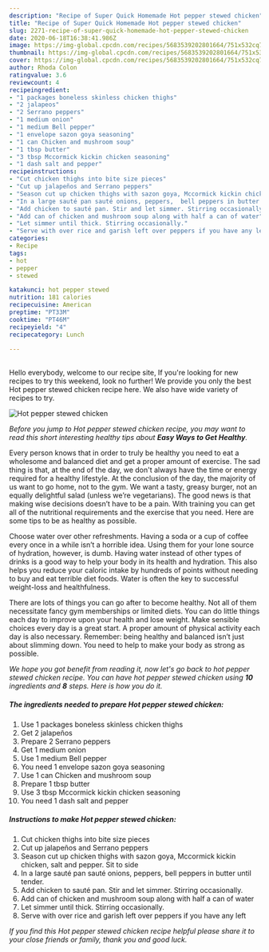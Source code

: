 ```yaml
---
description: "Recipe of Super Quick Homemade Hot pepper stewed chicken"
title: "Recipe of Super Quick Homemade Hot pepper stewed chicken"
slug: 2271-recipe-of-super-quick-homemade-hot-pepper-stewed-chicken
date: 2020-06-18T16:38:41.986Z
image: https://img-global.cpcdn.com/recipes/5683539202801664/751x532cq70/hot-pepper-stewed-chicken-recipe-main-photo.jpg
thumbnail: https://img-global.cpcdn.com/recipes/5683539202801664/751x532cq70/hot-pepper-stewed-chicken-recipe-main-photo.jpg
cover: https://img-global.cpcdn.com/recipes/5683539202801664/751x532cq70/hot-pepper-stewed-chicken-recipe-main-photo.jpg
author: Rhoda Colon
ratingvalue: 3.6
reviewcount: 4
recipeingredient:
- "1 packages boneless skinless chicken thighs"
- "2 jalapeos"
- "2 Serrano peppers"
- "1 medium onion"
- "1 medium Bell pepper"
- "1 envelope sazon goya seasoning"
- "1 can Chicken and mushroom soup"
- "1 tbsp butter"
- "3 tbsp Mccormick kickin chicken seasoning"
- "1 dash salt and pepper"
recipeinstructions:
- "Cut chicken thighs into bite size pieces"
- "Cut up jalapeños and Serrano peppers"
- "Season cut up chicken thighs with sazon goya, Mccormick kickin chicken, salt and pepper. Sit to side"
- "In a large sauté pan sauté onions, peppers,  bell peppers in butter until tender."
- "Add chicken to sauté pan. Stir and let simmer. Stirring occasionally."
- "Add can of chicken and mushroom soup along with half a can of water"
- "Let simmer until thick. Stirring occasionally."
- "Serve with over rice and garish left over peppers if you have any left"
categories:
- Recipe
tags:
- hot
- pepper
- stewed

katakunci: hot pepper stewed 
nutrition: 181 calories
recipecuisine: American
preptime: "PT33M"
cooktime: "PT46M"
recipeyield: "4"
recipecategory: Lunch

---
```

<br>
Hello everybody, welcome to our recipe site, If you're looking for new recipes to try this weekend, look no further! We provide you only the best Hot pepper stewed chicken recipe here. We also have wide variety of recipes to try.
<br>


![Hot pepper stewed chicken](https://img-global.cpcdn.com/recipes/5683539202801664/751x532cq70/hot-pepper-stewed-chicken-recipe-main-photo.jpg)

<i>Before you jump to Hot pepper stewed chicken recipe, you may want to read this short interesting healthy tips about <strong>Easy Ways to Get Healthy</strong>.</i>

Every person knows that in order to truly be healthy you need to eat a wholesome and balanced diet and get a proper amount of exercise. The sad thing is that, at the end of the day, we don't always have the time or energy required for a healthy lifestyle. At the conclusion of the day, the majority of us want to go home, not to the gym. We want a tasty, greasy burger, not an equally delightful salad (unless we’re vegetarians). The good news is that making wise decisions doesn’t have to be a pain. With training you can get all of the nutritional requirements and the exercise that you need. Here are some tips to be as healthy as possible.

Choose water over other refreshments. Having a soda or a cup of coffee every once in a while isn’t a horrible idea. Using them for your lone source of hydration, however, is dumb. Having water instead of other types of drinks is a good way to help your body in its health and hydration. This also helps you reduce your caloric intake by hundreds of points without needing to buy and eat terrible diet foods. Water is often the key to successful weight-loss and healthfulness.

There are lots of things you can go after to become healthy. Not all of them necessitate fancy gym memberships or limited diets. You can do little things each day to improve upon your health and lose weight. Make sensible choices every day is a great start. A proper amount of physical activity each day is also necessary. Remember: being healthy and balanced isn’t just about slimming down. You need to help to make your body as strong as possible. 


<i>We hope you got benefit from reading it, now let's go back to hot pepper stewed chicken recipe. You can have hot pepper stewed chicken using <strong>10</strong> ingredients and <strong>8</strong> steps. Here is how you do it.
</i>

##### The ingredients needed to prepare Hot pepper stewed chicken:

1. Use 1 packages boneless skinless chicken thighs
1. Get 2 jalapeños
1. Prepare 2 Serrano peppers
1. Get 1 medium onion
1. Use 1 medium Bell pepper
1. You need 1 envelope sazon goya seasoning
1. Use 1 can Chicken and mushroom soup
1. Prepare 1 tbsp butter
1. Use 3 tbsp Mccormick kickin chicken seasoning
1. You need 1 dash salt and pepper


##### Instructions to make Hot pepper stewed chicken:

1. Cut chicken thighs into bite size pieces
1. Cut up jalapeños and Serrano peppers
1. Season cut up chicken thighs with sazon goya, Mccormick kickin chicken, salt and pepper. Sit to side
1. In a large sauté pan sauté onions, peppers,  bell peppers in butter until tender.
1. Add chicken to sauté pan. Stir and let simmer. Stirring occasionally.
1. Add can of chicken and mushroom soup along with half a can of water
1. Let simmer until thick. Stirring occasionally.
1. Serve with over rice and garish left over peppers if you have any left


<i>If you find this Hot pepper stewed chicken recipe helpful please share it to your close friends or family, thank you and good luck.</i>
